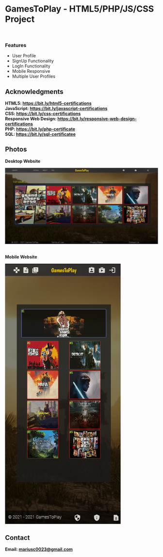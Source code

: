<h1>GamesToPlay - HTML5/PHP/JS/CSS Project</h1>
<br>
<h3>Features</h3>
<ul>
    <li>User Profile</li>
    <li>SignUp Functionality</li>
    <li>LogIn Functionality</li>
    <li>Mobile Responsive</li>
    <li>Multiple User Profiles</li>

</ul>

<h2>Acknowledgments</h2>

<b> HTML5: https://bit.ly/html5-certifications<b>
<br>
<b> JavaScript: https://bit.ly/javascript-certifications <b>
<br>
<b> CSS: https://bit.ly/css-certifications <b>
<br>
<b> Responsive Web Design: https://bit.ly/responsive-web-design-certifications <b>
<br>
<b> PHP: https://bit.ly/php-certificate <b>
<br>
<b> SQL: https://bit.ly/sql-certificatee <b>
<br>

<h2>Photos</h2>
<p>Desktop Website</p>
<img src="image.png">
<br>
<br>
<p>Mobile Website</p>
<img src="image1.png">
<br>

<h2>Contact</h2>

<b> Email: mariusc0023@gmail.com </b>
